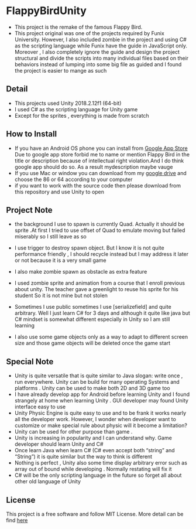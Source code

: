 # FlappyBirdUnity
- This project is the remake of the famous Flappy Bird.
- This project original was one of the projects required by Funix University. However, I also included zombie in the project and using C# as the scripting language while Funix have the guide in JavaScript only. Moreover , I also completely ignore the guide and design the project structural and divide the scripts into many individual files based on their behaviors instead of lumping into some big file as guided and I found the project is easier to mange as such 

## Detail
- This projects used Unity 2018.2.12f1 (64-bit) 
- I used C# as the scripting language for Unity game
- Except for the sprites , everything is made from scratch

## How to Install
- If you have an Android OS phone you can install from [Google App Store](https://play.google.com/store/apps/details?id=com.se00409x.FlappyBirdAssignment)
Due to google app store forbid me to name or mention Flappy Bird in the title or description because of intellectual right violation.And I do think google app should do so. As a result mydescription maybe vauge 
- If you use Mac or window you can download from my [google drive](https://drive.google.com/drive/folders/1dQdVpYWsO4jX_oZYUgxrap_DHrltOiWQ?usp=sharing) and choose the 86 or 64 according to your computer
- if you want to work with the source code then please download from this repository and use Unity to open

## Project Note
- the background I use to spawn is currently Quad. Actually it should be sprite .At first I tried to use offset of Quad to emulate moving but failed miserably so I still leave as so

- I use trigger to destroy spawn object. But I know it is not quite performance friendly , I should recycle instead but I may address it later or not because it is a very small game 

- I also make zombie spawn as obstacle as extra feature

- I used zombie sprite and animation from a course that I enroll previous about unity. The teacher gave a greenlight to reuse his sprite for his student
So it is not mine but not stolen 

- Sometimes I use public sometimes I use [serializefield] and quite arbitrary. Well I just learn C# for 3 days and although it quite like java
but C# mindset is somewhat different especially in Unity so I am still learning 
- I also use some game objects only as a way to adapt to different screen size and those game objects will be deleted once the game start 

## Special Note
-	Unity is quite versatile that is quite similar to Java slogan: write once , run everywhere. Unity can be build for many operating Systems and platforms . Unity can be used to make both 2D and 3D game too
-	I have already develop app for Android before learning Unity and I found strangely at home when learning Unity . GUI developer may found Unity interface easy to use 
-	Unity Physic Engine is quite easy to use and to be frank it works nearly all the developer work. However, I wonder when developer want to customize or make special rule about physic will it become a limitation?
-	Unity can be used for other purpose than game .
-	Unity is increasing in popularity and I can understand why. Game developer should learn Unity and C# 
-	Once learn Java when learn C# (C# even accept both “string” and “String”) it is quite similar but the way to think is different 
-	Nothing is perfect , Unity also some time display arbitrary error such as  array out of bound while developing . Normally restating will fix it 
-	C# will be the only scripting language in the future so forget all about other old language of Unity   

## License 
This project is a free software and follow MIT License. More detail can be find [here](https://github.com/JimmyYouhei/FlappyBirdUnity/blob/master/LICENSE.MD)

